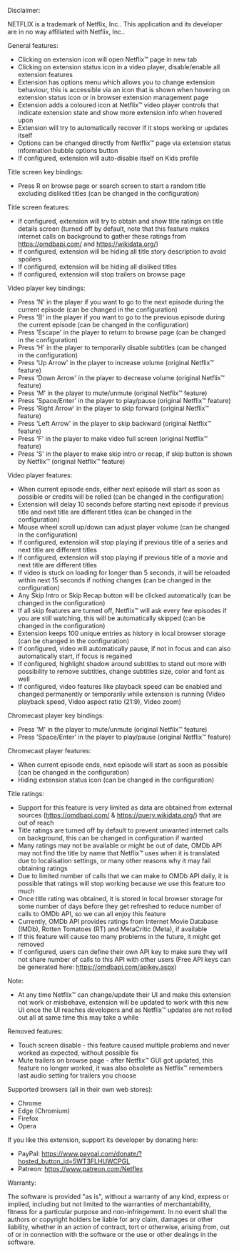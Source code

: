 Disclaimer:

NETFLIX is a trademark of Netflix, Inc.. This application and its developer are in no way affiliated with Netflix, Inc..

General features:

- Clicking on extension icon will open Netflix™ page in new tab
- Clicking on extension status icon in a video player, disable/enable all extension features
- Extension has options menu which allows you to change extension behaviour, this is accessible via an icon that is shown when hovering on extension status icon or in browser extension management page
- Extension adds a coloured icon at Netflix™ video player controls that indicate extension state and show more extension info when hovered upon
- Extension will try to automatically recover if it stops working or updates itself
- Options can be changed directly from Netflix™ page via extension status information bubble options button
- If configured, extension will auto-disable itself on Kids profile

Title screen key bindings:

- Press R on browse page or search screen to start a random title excluding disliked titles (can be changed in the configuration)

Title screen features:

- If configured, extension will try to obtain and show title ratings on title details screen (turned off by default, note that this feature makes internet calls on background to gather these ratings from https://omdbapi.com/ and https://wikidata.org/)
- If configured, extension will be hiding all title story description to avoid spoilers
- If configured, extension will be hiding all disliked titles
- If configured, extension will stop trailers on browse page

Video player key bindings:

- Press 'N' in the player if you want to go to the next episode during the current episode (can be changed in the configuration)
- Press 'B' in the player if you want to go to the previous episode during the current episode (can be changed in the configuration)
- Press 'Escape' in the player to return to browse page (can be changed in the configuration)
- Press 'H' in the player to temporarily disable subtitles (can be changed in the configuration)
- Press 'Up Arrow' in the player to increase volume (original Netflix™ feature)
- Press 'Down Arrow' in the player to decrease volume (original Netflix™ feature)
- Press 'M' in the player to mute/unmute (original Netflix™ feature)
- Press 'Space/Enter' in the player to play/pause (original Netflix™ feature)
- Press 'Right Arrow' in the player to skip forward (original Netflix™ feature)
- Press 'Left Arrow' in the player to skip backward (original Netflix™ feature)
- Press 'F' in the player to make video full screen (original Netflix™ feature)
- Press 'S' in the player to make skip intro or recap, if skip button is shown by Netflix™ (original Netflix™ feature)

Video player features:

- When current episode ends, either next episode will start as soon as possible or credits will be rolled (can be changed in the configuration)
- Extension will delay 10 seconds before starting next episode if previous title and next title are different titles (can be changed in the configuration)
- Mouse wheel scroll up/down can adjust player volume (can be changed in the configuration)
- If configured, extension will stop playing if previous title of a series and next title are different titles
- If configured, extension will stop playing if previous title of a movie and next title are different titles
- If video is stuck on loading for longer than 5 seconds, it will be reloaded within next 15 seconds if nothing changes (can be changed in the configuration)
- Any Skip Intro or Skip Recap button will be clicked automatically (can be changed in the configuration)
- If all skip features are turned off, Netflix™ will ask every few episodes if you are still watching, this will be automatically skipped (can be changed in the configuration)
- Extension keeps 100 unique entries as history in local browser storage (can be changed in the configuration)
- If configured, video will automatically pause, if not in focus and can also automatically start, if focus is regained
- If configured, highlight shadow around subtitles to stand out more with possibility to remove subtitles, change subtitles size, color and font as well
- If configured, video features like playback speed can be enabled and changed permanently or temporarily while extension is running
  (Video playback speed, Video aspect ratio (21:9), Video zoom)

Chromecast player key bindings:

- Press 'M' in the player to mute/unmute (original Netflix™ feature)
- Press 'Space/Enter' in the player to play/pause (original Netflix™ feature)

Chromecast player features:

- When current episode ends, next episode will start as soon as possible (can be changed in the configuration)
- Hiding extension status icon (can be changed in the configuration)

Title ratings:

- Support for this feature is very limited as data are obtained from external sources (https://omdbapi.com/ & https://query.wikidata.org/) that are out of reach
- Title ratings are turned off by default to prevent unwanted internet calls on background, this can be changed in configuration if wanted
- Many ratings may not be available or might be out of date, OMDb API may not find the title by name that Netflix™ uses when it is translated due to localisation settings, or many other reasons why it may fail obtaining ratings
- Due to limited number of calls that we can make to OMDb API daily, it is possible that ratings will stop working because we use this feature too much
- Once title rating was obtained, it is stored in local browser storage for some number of days before they get refreshed to reduce number of calls to OMDb API, so we can all enjoy this feature
- Currently, OMDb API provides ratings from Internet Movie Database (IMDb), Rotten Tomatoes (RT) and MetaCritic (Meta), if available
- If this feature will cause too many problems in the future, it might get removed
- If configured, users can define their own API key to make sure they will not share number of calls to this API with other users (Free API keys can be generated here: https://omdbapi.com/apikey.aspx)

Note:

- At any time Netflix™ can change/update their UI and make this extension not work or misbehave, extension will be updated to work with this new UI once the UI reaches developers and as Netflix™ updates are not rolled out all at same time this may take a while

Removed features:

- Touch screen disable - this feature caused multiple problems and never worked as expected, without possible fix
- Mute trailers on browse page - after Netflix™ GUI got updated, this feature no longer worked, it was also obsolete as Netflix™ remembers last audio setting for trailers you choose

Supported browsers (all in their own web stores):

- Chrome
- Edge (Chromium)
- Firefox
- Opera

If you like this extension, support its developer by donating here:
- PayPal: https://www.paypal.com/donate/?hosted_button_id=5WT3FLHUWCPGL
- Patreon: https://www.patreon.com/Netflex

Warranty:

The software is provided "as is", without a warranty of any kind, express or implied, including but not limited to the warranties of merchantability, fitness for a particular purpose and non-infringement. In no event shall the authors or copyright holders be liable for any claim, damages or other liability, whether in an action of contract, tort or otherwise, arising from, out of or in connection with the software or the use or other dealings in the software.